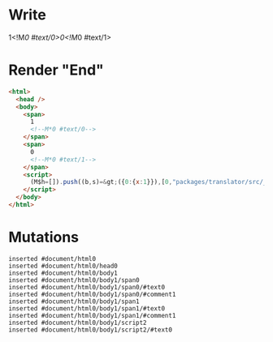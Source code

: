 # Write
  <span>1<!M*0 #text/0></span><span>0<!M*0 #text/1></span><script>(M$h=[]).push((b,s)=>({0:{x:1}}),[0,"packages/translator/src/__tests__/fixtures/let-tag-set-in-effect/template.marko_0_x",])</script>


# Render "End"
```html
<html>
  <head />
  <body>
    <span>
      1
      <!--M*0 #text/0-->
    </span>
    <span>
      0
      <!--M*0 #text/1-->
    </span>
    <script>
      (M$h=[]).push((b,s)=&gt;({0:{x:1}}),[0,"packages/translator/src/__tests__/fixtures/let-tag-set-in-effect/template.marko_0_x",])
    </script>
  </body>
</html>
```

# Mutations
```
inserted #document/html0
inserted #document/html0/head0
inserted #document/html0/body1
inserted #document/html0/body1/span0
inserted #document/html0/body1/span0/#text0
inserted #document/html0/body1/span0/#comment1
inserted #document/html0/body1/span1
inserted #document/html0/body1/span1/#text0
inserted #document/html0/body1/span1/#comment1
inserted #document/html0/body1/script2
inserted #document/html0/body1/script2/#text0
```